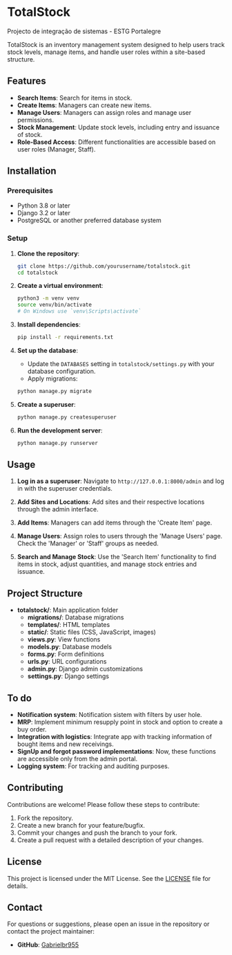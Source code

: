# TotalStock
Projecto de integração de sistemas - ESTG Portalegre

TotalStock is an inventory management system designed to help users track stock levels, manage items, and handle user roles within a site-based structure.

## Features

- **Search Items**: Search for items in stock.
- **Create Items**: Managers can create new items.
- **Manage Users**: Managers can assign roles and manage user permissions.
- **Stock Management**: Update stock levels, including entry and issuance of stock.
- **Role-Based Access**: Different functionalities are accessible based on user roles (Manager, Staff).

## Installation

### Prerequisites

- Python 3.8 or later
- Django 3.2 or later
- PostgreSQL or another preferred database system

### Setup

1. **Clone the repository**:

    ```sh
    git clone https://github.com/yourusername/totalstock.git
    cd totalstock
    ```

2. **Create a virtual environment**:

    ```sh
    python3 -m venv venv
    source venv/bin/activate  
   # On Windows use `venv\Scripts\activate`
    ```

3. **Install dependencies**:

    ```sh
    pip install -r requirements.txt
    ```

4. **Set up the database**:

    - Update the `DATABASES` setting in `totalstock/settings.py` with your database configuration.
    - Apply migrations:

    ```sh
    python manage.py migrate
    ```

5. **Create a superuser**:

    ```sh
    python manage.py createsuperuser
    ```

6. **Run the development server**:

    ```sh
    python manage.py runserver
    ```

## Usage

1. **Log in as a superuser**: Navigate to `http://127.0.0.1:8000/admin` and log in with the superuser credentials.

2. **Add Sites and Locations**: Add sites and their respective locations through the admin interface.

3. **Add Items**: Managers can add items through the 'Create Item' page.

4. **Manage Users**: Assign roles to users through the 'Manage Users' page. Check the 'Manager' or 'Staff' groups as needed.

5. **Search and Manage Stock**: Use the 'Search Item' functionality to find items in stock, adjust quantities, and manage stock entries and issuance.

## Project Structure

- **totalstock/**: Main application folder
    - **migrations/**: Database migrations
    - **templates/**: HTML templates
    - **static/**: Static files (CSS, JavaScript, images)
    - **views.py**: View functions
    - **models.py**: Database models
    - **forms.py**: Form definitions
    - **urls.py**: URL configurations
    - **admin.py**: Django admin customizations
    - **settings.py**: Django settings

## To do
- **Notification system**: Notification sistem with filters by user hole.
- **MRP**: Implement minimum resupply point in stock and option to create a buy order.
- **Integration with logistics**: Integrate app with tracking information of bought items and new receivings.
- **SignUp and forgot password implementations**: Now, these functions are accessible only from the admin portal.
- **Logging system**: For tracking and auditing purposes.

## Contributing

Contributions are welcome! Please follow these steps to contribute:

1. Fork the repository.
2. Create a new branch for your feature/bugfix.
3. Commit your changes and push the branch to your fork.
4. Create a pull request with a detailed description of your changes.

## License

This project is licensed under the MIT License. See the [LICENSE](LICENSE) file for details.


## Contact

For questions or suggestions, please open an issue in the repository or contact the project maintainer:

- **GitHub**: [Gabrielbr955](https://github.com/yourusername)
